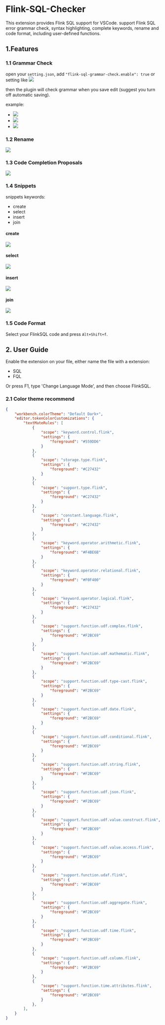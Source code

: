 # Flink-SQL-Checker

This extension provides Flink SQL support for VSCode. support Flink SQL error grammar check, syntax highlighting, complete keywords, rename and code format, including user-defined functions.


## 1.Features

### 1.1 Grammar Check
open your `setting.json`, add `"flink-sql-grammar-check.enable": true` or setting like
![](images/open-setting.jpg)

then the plugin will check grammar when you save edit (suggest you turn off automatic saving).

example:

- ![](images/unexpect-input.jpg)
- ![](images/select-not-expect-comma.jpg)
- ![](images/expect-semicolon.jpg)

### 1.2 Rename
![](images/rename_v2.gif)

### 1.3 Code Completion Proposals
![](images/code-completion-proposal_v2.gif)

### 1.4 Snippets 
snippets keywords:
- create
- select
- insert
- join

#### create
![](images/create_snippets.gif)
#### select 
![](images/select_snippets_v2.gif)
#### insert
![](images/insert_snippets.gif)

#### join
![](images/join_snippets.gif)

### 1.5 Code Format
Select your FlinkSQL code and press ```Alt+Shift+f```.

## 2. User Guide
Enable the extension on your file, either name the file with a extension:
- SQL
- FQL
  
Or press F1, type 'Change Language Mode', and then choose FlinkSQL.

### 2.1 Color theme recommend
~~~json
{
    "workbench.colorTheme": "Default Dark+",
    "editor.tokenColorCustomizations": {
        "textMateRules": [
            {
                "scope": "keyword.control.flink",
                "settings": {
                    "foreground": "#559DD6"
                }
            },
            {
                "scope": "storage.type.flink",
                "settings": {
                    "foreground": "#C27432"
                }
            },
            {
                "scope": "support.type.flink",
                "settings": {
                    "foreground": "#C27432"
                }
            },
            {
                "scope": "constant.language.flink",
                "settings": {
                    "foreground": "#C27432"
                }
            },
            {
                "scope": "keyword.operator.arithmetic.flink",
                "settings": {
                    "foreground": "#F4BE6B"
                }
            },
            {
                "scope": "keyword.operator.relational.flink",
                "settings": {
                    "foreground": "#F0F400"
                }
            },
            {
                "scope": "keyword.operator.logical.flink",
                "settings": {
                    "foreground": "#C27432"
                }
            },      
            {
                "scope": "support.function.udf.complex.flink",
                "settings": {
                    "foreground": "#F2BC69"
                }
            },
            {
                "scope": "support.function.udf.mathematic.flink",
                "settings": {
                    "foreground": "#F2BC69"
                }
            },
            {
                "scope": "support.function.udf.type-cast.flink",
                "settings": {
                    "foreground": "#F2BC69"
                }
            },
            {
                "scope": "support.function.udf.date.flink",
                "settings": {
                    "foreground": "#F2BC69"
                }
            },
            {
                "scope": "support.function.udf.conditional.flink",
                "settings": {
                    "foreground": "#F2BC69"
                }
            },
            {
                "scope": "support.function.udf.string.flink",
                "settings": {
                    "foreground": "#F2BC69"
                }
            },
            {
                "scope": "support.function.udf.json.flink",
                "settings": {
                    "foreground": "#F2BC69"
                }
            },
            {
                "scope": "support.function.udf.value.construct.flink",
                "settings": {
                    "foreground": "#F2BC69"
                }
            },
            {
                "scope": "support.function.udf.value.access.flink",
                "settings": {
                    "foreground": "#F2BC69"
                }
            },
            {
                "scope": "support.function.udaf.flink",
                "settings": {
                    "foreground": "#F2BC69"
                }
            },
            {
                "scope": "support.function.udf.aggregate.flink",
                "settings": {
                    "foreground": "#F2BC69"
                }
            },
            {
                "scope": "support.function.udf.time.flink",
                "settings": {
                    "foreground": "#F2BC69"
                }
            },
            {
                "scope": "support.function.udf.column.flink",
                "settings": {
                    "foreground": "#F2BC69"
                }
            },
            {
                "scope": "support.function.time.attributes.flink",
                "settings": {
                    "foreground": "#F2BC69"
                }
            },
        ],
    }
}
~~~